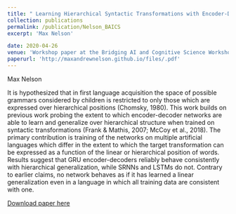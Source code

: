 ```yaml
---
title: " Learning Hierarchical Syntactic Transformations with Encoder-Decoder Networks"
collection: publications
permalink: /publication/Nelson_BAICS
excerpt: 'Max Nelson'

date: 2020-04-26
venue: 'Workshop paper at the Bridging AI and Cognitive Science Workshop at ICLR 2020'
paperurl: 'http://maxandrewnelson.github.io/files/.pdf'
---
```

Max Nelson

It is hypothesized that in first language acquisition the space of possible grammars considered by children is restricted to only those which are expressed over hierarchical positions (Chomsky, 1980). This work builds on previous work probing the extent to which encoder-decoder networks are able to learn and generalize over hierarchical structure when trained on syntactic transformations (Frank & Mathis, 2007; McCoy et al., 2018). The primary contribution is training of the networks on multiple artificial languages which differ in the extent to which the target transformation can be expressed as a function of the linear or hierarchical position of words. Results suggest that GRU encoder-decoders reliably behave consistently with hierarchical generalization, while SRNNs and LSTMs do not. Contrary to earlier claims, no network behaves as if it has learned a linear generalization even in a language in which all training data are consistent with one.

[Download paper here](http://maxandrewnelson.github.io/files/Nelson_BAICS.pdf)
